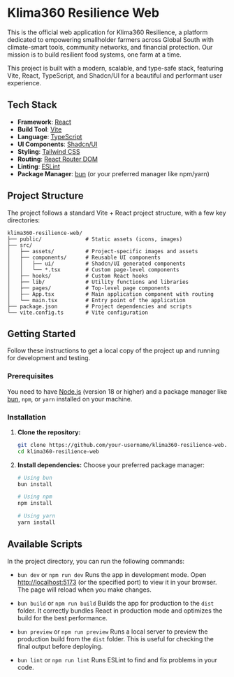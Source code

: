 # Klima360 Resilience Web

This is the official web application for Klima360 Resilience, a platform dedicated to empowering smallholder farmers across Global South with climate-smart tools, community networks, and financial protection. Our mission is to build resilient food systems, one farm at a time.

This project is built with a modern, scalable, and type-safe stack, featuring Vite, React, TypeScript, and Shadcn/UI for a beautiful and performant user experience.

## Tech Stack

-   **Framework**: [React](https://react.dev/)
-   **Build Tool**: [Vite](https://vitejs.dev/)
-   **Language**: [TypeScript](https://www.typescriptlang.org/)
-   **UI Components**: [Shadcn/UI](https://ui.shadcn.com/)
-   **Styling**: [Tailwind CSS](https://tailwindcss.com/)
-   **Routing**: [React Router DOM](https://reactrouter.com/)
-   **Linting**: [ESLint](https://eslint.org/)
-   **Package Manager**: [bun](https://bun.sh/) (or your preferred manager like npm/yarn)

## Project Structure

The project follows a standard Vite + React project structure, with a few key directories:

```
klima360-resilience-web/
├── public/              # Static assets (icons, images)
├── src/
│   ├── assets/          # Project-specific images and assets
│   ├── components/      # Reusable UI components
│   │   ├── ui/          # Shadcn/UI generated components
│   │   └── *.tsx        # Custom page-level components
│   ├── hooks/           # Custom React hooks
│   ├── lib/             # Utility functions and libraries
│   ├── pages/           # Top-level page components
│   ├── App.tsx          # Main application component with routing
│   └── main.tsx         # Entry point of the application
├── package.json         # Project dependencies and scripts
└── vite.config.ts       # Vite configuration
```

## Getting Started

Follow these instructions to get a local copy of the project up and running for development and testing.

### Prerequisites

You need to have [Node.js](https://nodejs.org/) (version 18 or higher) and a package manager like [bun](https://bun.sh/), `npm`, or `yarn` installed on your machine.

### Installation

1.  **Clone the repository:**
    ```sh
    git clone https://github.com/your-username/klima360-resilience-web.git
    cd klima360-resilience-web
    ```

2.  **Install dependencies:**
    Choose your preferred package manager:
    ```sh
    # Using bun
    bun install

    # Using npm
    npm install

    # Using yarn
    yarn install
    ```

## Available Scripts

In the project directory, you can run the following commands:

-   `bun dev` or `npm run dev`
    Runs the app in development mode. Open [http://localhost:5173](http://localhost:5173) (or the specified port) to view it in your browser. The page will reload when you make changes.

-   `bun build` or `npm run build`
    Builds the app for production to the `dist` folder. It correctly bundles React in production mode and optimizes the build for the best performance.

-   `bun preview` or `npm run preview`
    Runs a local server to preview the production build from the `dist` folder. This is useful for checking the final output before deploying.

-   `bun lint` or `npm run lint`
    Runs ESLint to find and fix problems in your code.
